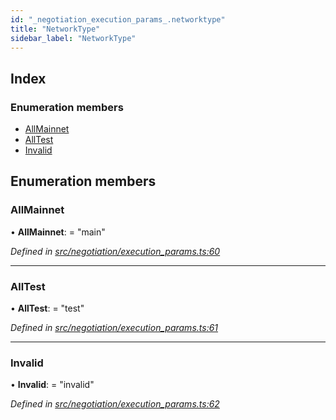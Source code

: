 ```yaml
---
id: "_negotiation_execution_params_.networktype"
title: "NetworkType"
sidebar_label: "NetworkType"
---
```


## Index

### Enumeration members

* [AllMainnet](_negotiation_execution_params_.networktype.md#allmainnet)
* [AllTest](_negotiation_execution_params_.networktype.md#alltest)
* [Invalid](_negotiation_execution_params_.networktype.md#invalid)

## Enumeration members

###  AllMainnet

• **AllMainnet**: = "main"

*Defined in [src/negotiation/execution_params.ts:60](https://github.com/comit-network/comit-js-sdk/blob/364611d/src/negotiation/execution_params.ts#L60)*

___

###  AllTest

• **AllTest**: = "test"

*Defined in [src/negotiation/execution_params.ts:61](https://github.com/comit-network/comit-js-sdk/blob/364611d/src/negotiation/execution_params.ts#L61)*

___

###  Invalid

• **Invalid**: = "invalid"

*Defined in [src/negotiation/execution_params.ts:62](https://github.com/comit-network/comit-js-sdk/blob/364611d/src/negotiation/execution_params.ts#L62)*
